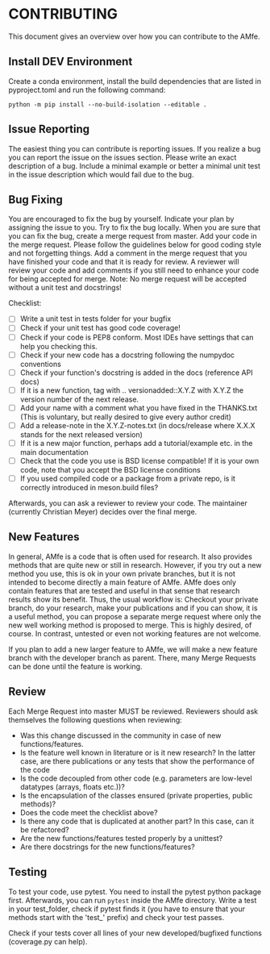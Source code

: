 CONTRIBUTING
============

This document gives an overview over how you can contribute to the AMfe.


Install DEV Environment
-----------------------

Create a conda environment, install the build dependencies that are listed in pyproject.toml and run
the following command:
```
python -m pip install --no-build-isolation --editable .
```


Issue Reporting
---------------

The easiest thing you can contribute is reporting issues.
If you realize a bug you can report the issue on the issues section.
Please write an exact description of a bug.
Include a minimal example or better a minimal unit test in the issue description
which would fail due to the bug.

Bug Fixing
----------

You are encouraged to fix the bug by yourself. Indicate your plan by assigning
the issue to you. Try to fix the bug locally. When you are sure that you can fix
the bug, create a merge request from master. Add your code in the merge request.
Please follow the guidelines below for good coding style and not forgetting things.
Add a comment in the merge request that you have finished your code and that it is
ready for review. A reviewer will review your code and add comments if you still 
need to enhance your code for being accepted for merge.
Note: No merge request will be accepted without a unit test and docstrings!

Checklist:

- [ ] Write a unit test in tests folder for your bugfix
- [ ] Check if your unit test has good code coverage!
- [ ] Check if your code is PEP8 conform. Most IDEs have settings that can help you checking this.
- [ ] Check if your new code has a docstring following the numpydoc conventions
- [ ] Check if your function's docstring is added in the docs (reference API docs)
- [ ] If it is a new function, tag with .. versionadded::X.Y.Z with X.Y.Z the version number of the next release.
- [ ] Add your name with a comment what you have fixed in the THANKS.txt (This is voluntary,
but really desired to give every author credit)
- [ ] Add a release-note in the X.Y.Z-notes.txt (in docs/release where X.X.X stands for the next released version)
- [ ] If it is a new major function, perhaps add a tutorial/example etc. in the main documentation
- [ ] Check that the code you use is BSD license compatible! If it is your own code, note that
you accept the BSD license conditions
- [ ] If you used compiled code or a package from a private repo, is it correctly introduced in meson.build files?

Afterwards, you can ask a reviewer to review your code. The maintainer (currently Christian Meyer)
decides over the final merge. 

New Features
------------

In general, AMfe is a code that is often used for research. It also provides methods that are quite new or
still in research. However, if you try out a new method you use, this is ok in your own private branches,
but it is not intended to become directly a main feature of AMfe. AMfe does only contain features that
are tested and useful in that sense that research results show its benefit. Thus, the usual workflow is:
Checkout your private branch, do your research, make your publications and if you can show, it is a useful
method, you can propose a separate merge request where only the new well working method is proposed to merge.
This is highly desired, of course. In contrast, untested or even not working features are not welcome.

If you plan to add a new larger feature to AMfe, we will make a new feature branch with the developer
branch as parent. There, many Merge Requests can be done until the feature is working.


Review
------

Each Merge Request into master MUST be reviewed.
Reviewers should ask themselves the following questions when reviewing:

- Was this change discussed in the community in case of new functions/features.
- Is the feature well known in literature or is it new research? In the latter case, are there publications or
any tests that show the performance of the code
- Is the code decoupled from other code (e.g. parameters are low-level datatypes (arrays, floats etc.))?
- Is the encapsulation of the classes ensured (private properties, public methods)?
- Does the code meet the checklist above?
- Is there any code that is duplicated at another part? In this case, can it be refactored?
- Are the new functions/features tested properly by a unittest?
- Are there docstrings for the new functions/features?


Testing
-------

To test your code, use pytest. You need to install the pytest python package first.
Afterwards, you can run `pytest` inside the AMfe directory.
Write a test in your test_folder, check if pytest finds it (you have to ensure that
your methods start with the 'test_' prefix) and check your test passes.

Check if your tests cover all lines of your new developed/bugfixed functions (coverage.py can help).
